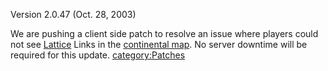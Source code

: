 Version 2.0.47 (Oct. 28, 2003)

We are pushing a client side patch to resolve an issue where players
could not see [Lattice](Lattice "wikilink") Links in the [continental
map](Continental_Map "wikilink"). No server downtime will be required
for this update. [category:Patches](category:Patches "wikilink")